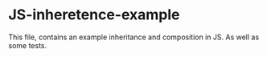 # JS-inheretence-example
This file, contains an example inheritance and composition in JS. As well as some tests.
